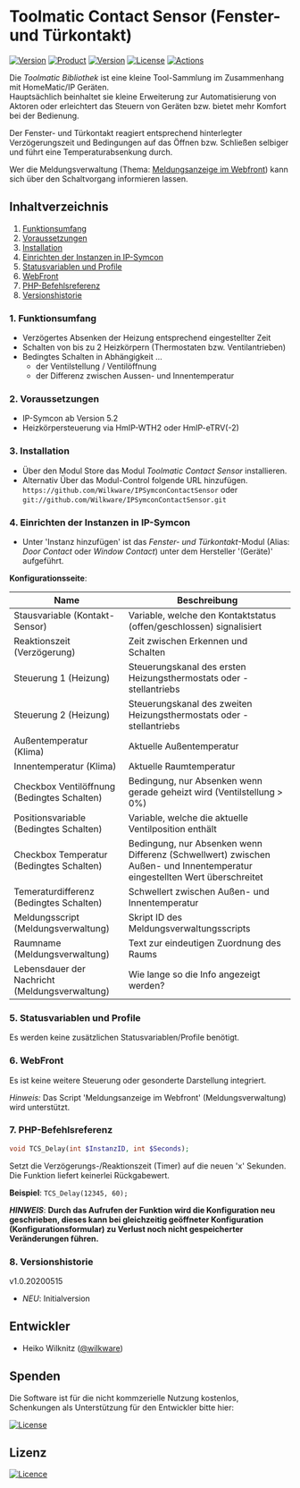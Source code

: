 # Toolmatic Contact Sensor (Fenster- und Türkontakt)

[![Version](https://img.shields.io/badge/Symcon-PHP--Modul-red.svg)](https://www.symcon.de/service/dokumentation/entwicklerbereich/sdk-tools/sdk-php/)
[![Product](https://img.shields.io/badge/Symcon%20Version-5.2%20%3E-blue.svg)](https://www.symcon.de/produkt/)
[![Version](https://img.shields.io/badge/Modul%20Version-1.0.20200515-orange.svg)](https://github.com/Wilkware/IPSymconContactSensor)
[![License](https://img.shields.io/badge/License-CC%20BY--NC--SA%204.0-green.svg)](https://creativecommons.org/licenses/by-nc-sa/4.0/)
[![Actions](https://github.com/Wilkware/IPSymconContactSensor/workflows/Check%20Style/badge.svg)](https://github.com/Wilkware/IPSymconContactSensor/actions)

Die *Toolmatic Bibliothek* ist eine kleine Tool-Sammlung im Zusammenhang mit HomeMatic/IP Geräten.  
Hauptsächlich beinhaltet sie kleine Erweiterung zur Automatisierung von Aktoren oder erleichtert das Steuern von Geräten bzw. bietet mehr Komfort bei der Bedienung.  
  
Der Fenster- und Türkontakt reagiert entsprechend hinterlegter Verzögerungszeit und Bedingungen auf das Öffnen bzw. Schließen selbiger und führt eine Temperaturabsenkung durch.  
  
Wer die Meldungsverwaltung (Thema: [Meldungsanzeige im Webfront](https://www.symcon.de/forum/threads/12115-Meldungsanzeige-im-WebFront?highlight=Meldungsverwaltung)) kann sich über den Schaltvorgang informieren lassen.

## Inhaltverzeichnis

1. [Funktionsumfang](#1-funktionsumfang)
2. [Voraussetzungen](#2-voraussetzungen)
3. [Installation](#3-installation)
4. [Einrichten der Instanzen in IP-Symcon](#4-einrichten-der-instanzen-in-ip-symcon)
5. [Statusvariablen und Profile](#5-statusvariablen-und-profile)
6. [WebFront](#6-webfront)
7. [PHP-Befehlsreferenz](#7-php-befehlsreferenz)
8. [Versionshistorie](#8-versionshistorie)

### 1. Funktionsumfang

* Verzögertes Absenken der Heizung entsprechend eingestellter Zeit
* Schalten von bis zu 2 Heizkörpern (Thermostaten bzw. Ventilantrieben)
* Bedingtes Schalten in Abhängigkeit ...
  * der Ventilstellung / Ventilöffnung
  * der Differenz zwischen Aussen- und Innentemperatur

### 2. Voraussetzungen

* IP-Symcon ab Version 5.2
* Heizkörpersteuerung via HmIP-WTH2 oder HmIP-eTRV(-2)

### 3. Installation

* Über den Modul Store das Modul *Toolmatic Contact Sensor* installieren.
* Alternativ Über das Modul-Control folgende URL hinzufügen.  
`https://github.com/Wilkware/IPSymconContactSensor` oder `git://github.com/Wilkware/IPSymconContactSensor.git`

### 4. Einrichten der Instanzen in IP-Symcon

* Unter 'Instanz hinzufügen' ist das *Fenster- und Türkontakt*-Modul (Alias: *Door Contact* oder *Window Contact*) unter dem Hersteller '(Geräte)' aufgeführt.

__Konfigurationsseite__:

Name                                           | Beschreibung
---------------------------------------------- | ---------------------------------
Stausvariable (Kontakt-Sensor)                 | Variable, welche den Kontaktstatus (offen/geschlossen) signalisiert
Reaktionszeit (Verzögerung)                    | Zeit zwischen Erkennen und Schalten
Steuerung 1 (Heizung)                          | Steuerungskanal des ersten Heizungsthermostats oder -stellantriebs
Steuerung 2 (Heizung)                          | Steuerungskanal des zweiten Heizungsthermostats oder -stellantriebs
Außentemperatur (Klima)                        | Aktuelle Außentemperatur
Innentemperatur (Klima)                        | Aktuelle Raumtemperatur
Checkbox Ventilöffnung (Bedingtes Schalten)    | Bedingung, nur Absenken wenn gerade geheizt wird (Ventilstellung > 0%)
Positionsvariable (Bedingtes Schalten)         | Variable, welche die aktuelle Ventilposition enthält
Checkbox Temperatur (Bedingtes Schalten)       | Bedingung, nur Absenken wenn Differenz (Schwellwert) zwischen Außen- und Innentemperatur eingestellten Wert überschreitet
Temeraturdifferenz (Bedingtes Schalten)        | Schwellert zwischen Außen- und Innentemperatur
Meldungsscript (Meldungsverwaltung)            | Skript ID des Meldungsverwaltungsscripts
Raumname (Meldungsverwaltung)                  | Text zur eindeutigen Zuordnung des Raums
Lebensdauer der Nachricht (Meldungsverwaltung) | Wie lange so die Info angezeigt werden?

### 5. Statusvariablen und Profile

Es werden keine zusätzlichen Statusvariablen/Profile benötigt.

### 6. WebFront

Es ist keine weitere Steuerung oder gesonderte Darstellung integriert.

_Hinweis:_ Das Script 'Meldungsanzeige im Webfront' (Meldungsverwaltung) wird unterstützt.

### 7. PHP-Befehlsreferenz

```php
void TCS_Delay(int $InstanzID, int $Seconds);
```

Setzt die Verzögerungs-/Reaktionszeit (Timer) auf die neuen 'x' Sekunden.  
Die Funktion liefert keinerlei Rückgabewert.

__Beispiel__: `TCS_Delay(12345, 60);`

**_HINWEIS_**: **Durch das Aufrufen der Funktion wird die Konfiguration neu geschrieben, dieses kann bei gleichzeitig geöffneter Konfiguration (Konfigurationsformular) zu Verlust noch nicht gespeicherter Veränderungen führen.**

### 8. Versionshistorie

v1.0.20200515

* _NEU_: Initialversion

## Entwickler

* Heiko Wilknitz ([@wilkware](https://github.com/wilkware))

## Spenden

Die Software ist für die nicht kommzerielle Nutzung kostenlos, Schenkungen als Unterstützung für den Entwickler bitte hier:

[![License](https://img.shields.io/badge/Einfach%20spenden%20mit-PayPal-blue.svg)](https://www.paypal.com/cgi-bin/webscr?cmd=_s-xclick&hosted_button_id=8816166)

## Lizenz

[![Licence](https://licensebuttons.net/i/l/by-nc-sa/transparent/00/00/00/88x31-e.png)](https://creativecommons.org/licenses/by-nc-sa/4.0/)
